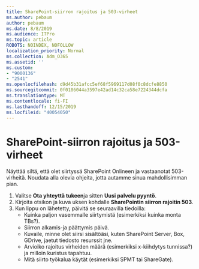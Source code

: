 ```yaml
---
title: SharePoint-siirron rajoitus ja 503-virheet
ms.author: pebaum
author: pebaum
ms.date: 8/8/2019
ms.audience: ITPro
ms.topic: article
ROBOTS: NOINDEX, NOFOLLOW
localization_priority: Normal
ms.collection: Adm_O365
ms.assetid: ''
ms.custom:
- "9000136"
- "2541"
ms.openlocfilehash: d9d45b31afcc5ef68f5969117d08f0c8dcfe8850
ms.sourcegitcommit: 0f0186044a3597e42ad14c32ca58e7224344dcfa
ms.translationtype: MT
ms.contentlocale: fi-FI
ms.lasthandoff: 12/15/2019
ms.locfileid: "40054050"
---
```

# <a name="sharepoint-migration-throttling-with-503-errors"></a>SharePoint-siirron rajoitus ja 503-virheet

Näyttää siltä, että olet siirtyssä SharePoint Onlineen ja vastaanotat 503-virheitä. Noudata alla olevia ohjeita, jotta autamme sinua mahdollisimman pian. 

1. Valitse **Ota yhteyttä tukeen**ja sitten **Uusi palvelu pyyntö**.
2. Kirjoita otsikon ja kuva uksen kohdalle **SharePointin siirron rajoitin 503**.
3. Kun lippu on lähetetty, päivitä se seuraavilla tiedoilla:
    - Kuinka paljon vasemmalle siirtymistä (esimerkiksi kuinka monta TBs?).
    - Siirron alkamis-ja päättymis päivä.
    - Kuvaile, minne olet siirsi sisältöäsi, kuten SharePoint Server, Box, GDrive, jaetut tiedosto resurssit jne.
    - Arvioiko rajoitus virheiden määrä (esimerkiksi x-kiihdytys tunnissa?) ja milloin kuristus tapahtuu.
    - Mitä siirto työkalua käytät (esimerkiksi SPMT tai ShareGate).


